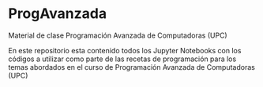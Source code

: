 # ProgAvanzada
Material de clase Programación Avanzada de Computadoras (UPC)

En este repositorio esta contenido todos los Jupyter Notebooks con los códigos a utilizar como parte de las
recetas de programación para los temas abordados en el curso de Programación Avanzada de Computadoras (UPC)
